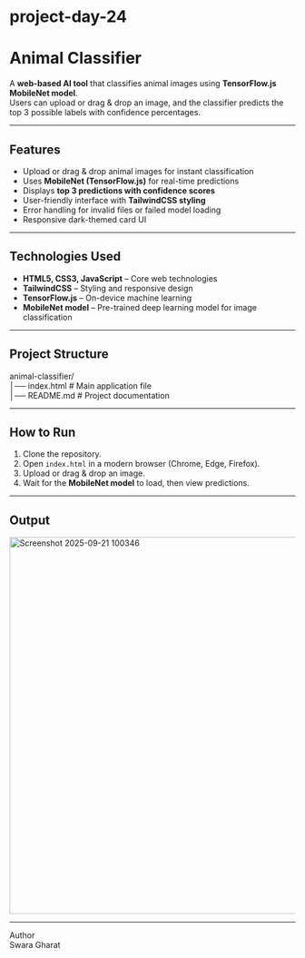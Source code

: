 # project-day-24
# Animal Classifier

A **web-based AI tool** that classifies animal images using **TensorFlow.js MobileNet model**.  
Users can upload or drag & drop an image, and the classifier predicts the top 3 possible labels with confidence percentages.

---

## Features  

- Upload or drag & drop animal images for instant classification  
- Uses **MobileNet (TensorFlow.js)** for real-time predictions  
- Displays **top 3 predictions with confidence scores**  
- User-friendly interface with **TailwindCSS styling**  
- Error handling for invalid files or failed model loading  
- Responsive dark-themed card UI  

---

## Technologies Used  

- **HTML5, CSS3, JavaScript** – Core web technologies  
- **TailwindCSS** – Styling and responsive design  
- **TensorFlow.js** – On-device machine learning  
- **MobileNet model** – Pre-trained deep learning model for image classification  

---

## Project Structure  

animal-classifier/  
│── index.html           # Main application file  
│── README.md            # Project documentation  

---

## How to Run  

1. Clone the repository.  
2. Open `index.html` in a modern browser (Chrome, Edge, Firefox).  
3. Upload or drag & drop an image.  
4. Wait for the **MobileNet model** to load, then view predictions.  

---

## Output  

<img width="736" height="664" alt="Screenshot 2025-09-21 100346" src="https://github.com/user-attachments/assets/63e79006-b039-4e0b-af68-0a66b7b7aca7" />

---

Author  
Swara Gharat
